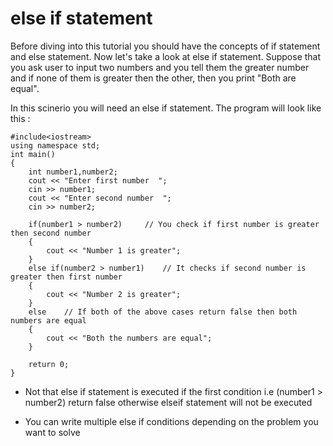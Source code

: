 # else if statement

Before diving into this tutorial you should have the concepts of if statement and else statement.
Now let's take a look at else if statement.
Suppose that you ask user to input two numbers and you tell them the greater number and if none of 
them is greater then the other, then you print "Both are equal".

In this scinerio you will need an else if statement. The program will look like this :

```
#include<iostream>
using namespace std;
int main()
{
	int number1,number2;
	cout << "Enter first number  ";
	cin >> number1;
	cout << "Enter second number  ";
	cin >> number2;

	if(number1 > number2)     // You check if first number is greater then second number
	{
		cout << "Number 1 is greater";
	}
	else if(number2 > number1)    // It checks if second number is greater then first number
	{
		cout << "Number 2 is greater";
	}
	else    // If both of the above cases return false then both numbers are equal
	{
		cout << "Both the numbers are equal";
	}

	return 0;
}

```
* Not that else if statement is executed if the first condition i.e (number1 > number2) return false otherwise elseif 
  statement will not be executed
  
* You can write multiple else if conditions depending on the problem you want to solve  
